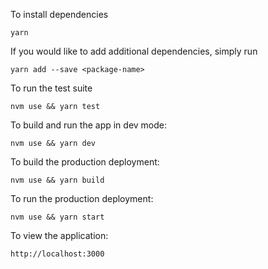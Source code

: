 To install dependencies

    yarn

If you would like to add additional dependencies, simply run

    yarn add --save <package-name>

To run the test suite

    nvm use && yarn test

To build and run the app in dev mode:

    nvm use && yarn dev

To build the production deployment:

    nvm use && yarn build

To run the production deployment:

    nvm use && yarn start

To view the application:

	http://localhost:3000
